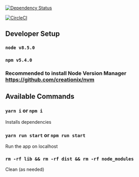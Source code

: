 [![Dependency Status](https://gemnasium.com/badges/github.com/hoppispace/hoppi-space-web-app.svg)](https://gemnasium.com/github.com/hoppispace/hoppi-space-web-app)

[![CircleCI](https://img.shields.io/circleci/project/github/RedSparr0w/node-csgo-parser.svg?style=plastic)](https://circleci.com/gh/hoppispace/hoppi-space-web-app)

## Developer Setup
### `node v8.5.0`
### `npm v5.4.0`
### Recommended to install Node Version Manager https://github.com/creationix/nvm

## Available Commands

### `yarn i` or `npm i`
Installs dependencies

### `yarn run start` or `npm run start`
Run the app on localhost

### `rm -rf lib && rm -rf dist && rm -rf node_modules`
Clean (as needed)
